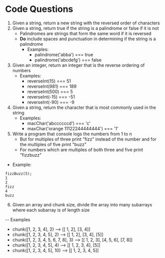 # Code Questions
1. Given a string, return a new string with the reversed order of characters
2. Given a string, return true if the string is a palindrome or false if it is not
    - Palindromes are strings that form the same word if it is reversed
    - **Do** include spaces and punctuation in determining if the string is a palindrome
        + Examples:
            * palindrome('abba') === true
            * palindrome('abcdefg') === false
3. Given an integer, return an integer that is the reverse ordering of numbers
    - Examples:
        + reverseInt(15) === 51
        + reverseInt(981) === 189
        + reverseInt(500) === 5
        + reverseInt(-15) === -51
        + reverseInt(-90) === -9
4. Given a string, return the character that is most commonly used in the string
    - Examples:
        + macChar('abccccccd') === 'c'
        + maxChar('orange 11122244444444') === '1'
5. Write a program that console logs the numbers from 1 to n
    * But for multiples of three print "fizz" instead of the number and for the multiples of five print "buzz"
    * For numbers which are multiples of both three and five print "fizzbuzz"

* Example:

```
fizzBuzz(5);
1
2
fizz
4
buzz
```

6. Given an array and chunk size, divide the array into many subarrays where each subarray is of length size

-- Examples
* chunk([1, 2, 3, 4], 2) --> [[ 1, 2], [3, 4]]
* chunk([1, 2, 3, 4, 5], 2) --> [[ 1, 2], [3, 4], [5]]
* chunk([1, 2, 3, 4, 5, 6, 7, 8], 3) --> [[ 1, 2, 3], [4, 5, 6], [7, 8]]
* chunk([1, 2, 3, 4, 5], 4) --> [[ 1, 2, 3, 4], [5]]
* chunk([1, 2, 3, 4, 5], 10) --> [[ 1, 2, 3, 4, 5]]
